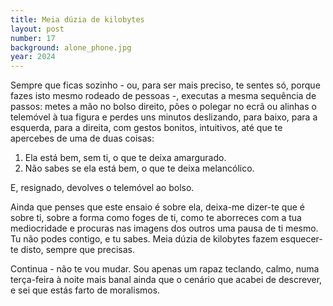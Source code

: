 ```yaml
---
title: Meia dúzia de kilobytes
layout: post
number: 17
background: alone_phone.jpg
year: 2024
---
```


Sempre que ficas sozinho - ou, para ser mais preciso, te sentes só, porque fazes isto mesmo rodeado de pessoas -, executas a mesma sequência de passos: metes a mão no bolso direito, pões o polegar no ecrã ou alinhas o telemóvel à tua figura e perdes uns minutos deslizando, para baixo, para a esquerda, para a direita, com gestos bonitos, intuitivos, até que te apercebes de uma de duas coisas:

1. Ela está bem, sem ti, o que te deixa amargurado.
2. Não sabes se ela está bem, o que te deixa melancólico.

E, resignado, devolves o telemóvel ao bolso.

Ainda que penses que este ensaio é sobre ela, deixa-me dizer-te que é sobre ti, sobre a forma como foges de ti, como te aborreces com a tua mediocridade e procuras nas imagens dos outros uma pausa de ti mesmo. Tu não podes contigo, e tu sabes. Meia dúzia de kilobytes fazem esquecer-te disto, sempre que precisas.

Continua - não te vou mudar. Sou apenas um rapaz teclando, calmo, numa terça-feira à noite mais banal ainda que o cenário que acabei de descrever, e sei que estás farto de moralismos.